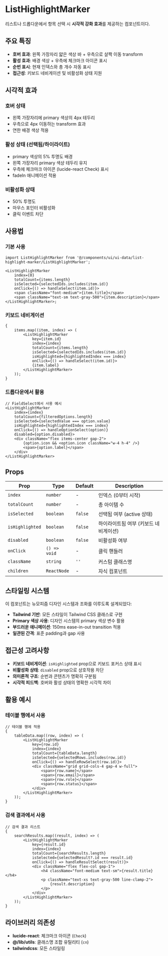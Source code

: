 # ListHighlightMarker

리스트나 드롭다운에서 항목 선택 시 **시각적 강화 효과**를 제공하는 컴포넌트이다.

## 주요 특징

- **호버 효과**: 왼쪽 가장자리 얇은 색상 바 + 우측으로 살짝 이동 transform
- **활성 효과**: 배경 색상 + 우측에 체크마크 아이콘 표시
- **순번 표시**: 현재 인덱스와 총 개수 자동 표시
- **접근성**: 키보드 네비게이션 및 비활성화 상태 지원

## 시각적 효과

### 호버 상태

- 왼쪽 가장자리에 primary 색상의 4px 테두리
- 우측으로 4px 이동하는 transform 효과
- 연한 배경 색상 적용

### 활성 상태 (선택됨/하이라이트)

- primary 색상의 5% 투명도 배경
- 왼쪽 가장자리 primary 색상 테두리 유지
- 우측에 체크마크 아이콘 (lucide-react Check) 표시
- fadeIn 애니메이션 적용

### 비활성화 상태

- 50% 투명도
- 마우스 포인터 비활성화
- 클릭 이벤트 차단

## 사용법

### 기본 사용

```tsx
import ListHighlightMarker from '@/components/ui/ui-data/list-highlight-marker/ListHighlightMarker';

<ListHighlightMarker
	index={0}
	totalCount={items.length}
	isSelected={selectedIds.includes(item.id)}
	onClick={() => handleSelect(item.id)}>
	<span className="font-medium">{item.title}</span>
	<span className="text-sm text-gray-500">{item.description}</span>
</ListHighlightMarker>;
```

### 키보드 네비게이션

```tsx
{
	items.map((item, index) => (
		<ListHighlightMarker
			key={item.id}
			index={index}
			totalCount={items.length}
			isSelected={selectedIds.includes(item.id)}
			isHighlighted={highlightedIndex === index}
			onClick={() => handleSelect(item.id)}>
			{item.label}
		</ListHighlightMarker>
	));
}
```

### 드롭다운에서 활용

```tsx
// FieldSelect에서 사용 예시
<ListHighlightMarker
	index={index}
	totalCount={filteredOptions.length}
	isSelected={selectedValue === option.value}
	isHighlighted={highlightedIndex === index}
	onClick={() => handleOptionSelect(option)}
	disabled={option.disabled}>
	<div className="flex items-center gap-2">
		{option.icon && <option.icon className="w-4 h-4" />}
		<span>{option.label}</span>
	</div>
</ListHighlightMarker>
```

## Props

| Prop            | Type         | Default | Description                           |
| --------------- | ------------ | ------- | ------------------------------------- |
| `index`         | `number`     | -       | 인덱스 (0부터 시작)                   |
| `totalCount`    | `number`     | -       | 총 아이템 수                          |
| `isSelected`    | `boolean`    | `false` | 선택됨 여부 (active 상태)             |
| `isHighlighted` | `boolean`    | `false` | 하이라이트됨 여부 (키보드 네비게이션) |
| `disabled`      | `boolean`    | `false` | 비활성화 여부                         |
| `onClick`       | `() => void` | -       | 클릭 핸들러                           |
| `className`     | `string`     | `''`    | 커스텀 클래스명                       |
| `children`      | `ReactNode`  | -       | 자식 컴포넌트                         |

## 스타일링 시스템

이 컴포넌트는 뉴모피즘 디자인 시스템과 조화를 이루도록 설계되었다:

- **Tailwind 기반**: 모든 스타일이 Tailwind CSS 클래스로 구현
- **Primary 색상 사용**: 디자인 시스템의 primary 색상 변수 활용
- **부드러운 애니메이션**: 150ms ease-in-out transition 적용
- **일관된 간격**: 표준 padding과 gap 사용

## 접근성 고려사항

- **키보드 네비게이션**: `isHighlighted` prop으로 키보드 포커스 상태 표시
- **비활성화 상태**: `disabled` prop으로 상호작용 차단
- **의미론적 구조**: 순번과 콘텐츠가 명확히 구분됨
- **시각적 피드백**: 호버와 활성 상태의 명확한 시각적 차이

## 활용 예시

### 테이블 행에서 사용

```tsx
// 테이블 행에 적용
{
	tableData.map((row, index) => (
		<ListHighlightMarker
			key={row.id}
			index={index}
			totalCount={tableData.length}
			isSelected={selectedRows.includes(row.id)}
			onClick={() => handleRowSelect(row.id)}>
			<div className="grid grid-cols-4 gap-4 w-full">
				<span>{row.name}</span>
				<span>{row.email}</span>
				<span>{row.role}</span>
				<span>{row.status}</span>
			</div>
		</ListHighlightMarker>
	));
}
```

### 검색 결과에서 사용

```tsx
// 검색 결과 리스트
{
	searchResults.map((result, index) => (
		<ListHighlightMarker
			key={result.id}
			index={index}
			totalCount={searchResults.length}
			isSelected={selectedResult?.id === result.id}
			onClick={() => handleResultSelect(result)}>
			<div className="flex flex-col gap-1">
				<h4 className="font-medium text-sm">{result.title}</h4>
				<p className="text-xs text-gray-500 line-clamp-2">
					{result.description}
				</p>
			</div>
		</ListHighlightMarker>
	));
}
```

## 라이브러리 의존성

- **lucide-react**: 체크마크 아이콘 (`Check`)
- **@/lib/utils**: 클래스명 조합 유틸리티 (`cn`)
- **tailwindcss**: 모든 스타일링
